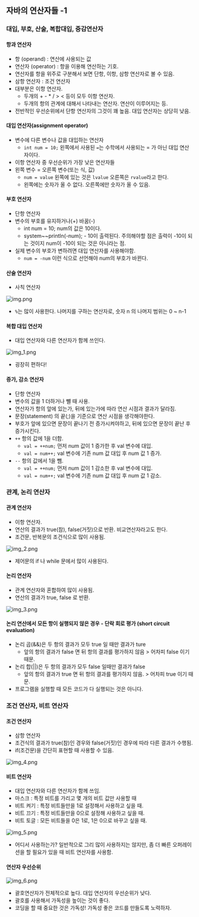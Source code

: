 ## 자바의 연산자들 -1 
### 대입, 부호, 산술, 복합대입, 증감연산자
#### 항과 연산자
- 항 (operand) : 연산에 사용되는 값
- 연산자 (operator) : 항을 이용해 연산하는 기호.
- 연산자를 항을 위주로 구분해서 보면 단항, 이항, 삼항 연산자로 볼 수 있음. 
- 삼항 연산자 : 조건 연산자
- 대부분은 이항 연산자. 
  - 두개의 + - * / > < 등이 모두 이항 연산자.
  - 두개의 항의 관계에 대해서 나타내는 연산자. 연산이 이루어지는 등.
- 전반적인 우선순위에서 단항 연산자의 그것이 꽤 높음. 대입 연산자는 상당히 낮음. 

#### 대입 연산자(assignment operator)
- 변수에 다른 변수나 값을 대입하는 연산자
  - `int num = 10;` 왼쪽에서 사용된 `=`는 수학에서 사용되는 = 가 아닌 대입 연산자이다.
- 이항 연산자 중 우선순위가 가장 낮은 연산자들
- 왼쪽 변수 = 오른쪽 변수(또는 식, 값)
  - `num = value` 왼쪽에 있는 것은 `lvalue` 오른쪽은 `rvalue`라고 한다.
  - 왼쪽에는 숫자가 올 수 없다. 오른쪽에만 숫자가 올 수 있음. 

#### 부호 연산자
- 단항 연산자
- 변수의 부호를 유지하거나(+) 바꿈(-)
  - int num = 10;           num의 값은 10이다. 
  - system~~println(-num);  - 10이 출력된다. 주의해야할 점은 출력이 -10이 되는 것이지 num이 -10이 되는 것은 아니라는 점. 
- 실제 변수의 부호가 변하려면 대입 연산자를 사용해야함. 
  - `num = -num` 이런 식으로 선언해야 num의 부호가 바뀐다.

#### 산술 연산자
- 사칙 연산자

![img.png](img.png)
- `%`는 많이 사용한다. 나머지를 구하는 연산자로, 숫자 n 의 나머지 범위는 0 ~ n-1

#### 복합 대입 연산자
- 대입 연산자와 다른 연산자가 함께 쓰인다.

![img_1.png](img_1.png)
- 굉장히 편하다! 

#### 증가, 감소 연산자
- 단항 연산자
- 변수의 값을 1 더하거나 뺄 때 사용.
- 연산자가 항의 앞에 있는가, 뒤에 있는가에 따라 연산 시점과 결과가 달라짐.
- 문장(statement) 의 끝(;)을 기준으로 연산 시점을 생각해야한다.
- 부호가 앞에 있으면 문장이 끝나기 전 증가시켜야하고, 뒤에 있으면 문장이 끝난 후 증가시킨다.
- `++` 항의 값에 1을 더함.
  - `val = ++num;` 먼저 num 값이 1 증가한 후 val 변수에 대입.
  - `val = num++;` val 변수에 기존 num 값 대입 후 num 값 1 증가.
- `--` 항의 값에서 1을 뺌.
  - `val = ++num;` 먼저 num 값이 1 감소한 후 val 변수에 대입.
  - `val = num++;` val 변수에 기존 num 값 대입 후 num 값 1 감소.

### 관계, 논리 연산자
#### 관계 연산자
- 이항 연산자.
- 연산의 결과가 true(참), false(거짓)으로 반환. 비교연산자라고도 한다.
- 조건문, 반복문의 조건식으로 많이 사용됨. 

![img_2.png](img_2.png)
- 제어문의 if 나 while 문에서 많이 사용된다. 

#### 논리 연산자
- 관계 연산자와 혼합하여 많이 사용됨.
- 연산의 결과가 true, false 로 반환.

![img_3.png](img_3.png)

#### 논리 연산에서 모든 항이 실행되지 않은 경우 - 단락 회로 평가 (short circuit evaluation)
- 논리 곱(&&)은 두 항의 결과가 모두 true 일 때만 결과가 ture
  - 앞의 항의 결과가 false 면 뒤 항의 결과를 평가하지 않음 > 어차피 false 이기 때문.
- 논리 합(||)은 두 항의 결과가 모두 false 일때만 결과가 false
  - 앞의 항의 결과가 true 면 뒤 항의 결과를 평가하지 않음. > 어차피 true 이기 때문. 
- 프로그램을 실행할 때 모든 코드가 다 실행되는 것은 아니다. 

### 조건 연산자, 비트 연산자
#### 조건 연산자
- 삼항 연산자
- 조건식의 결과가 true(참)인 경우와 false(거짓)인 경우에 따라 다른 결과가 수행됨.
- if(조건문)을 간단히 표현할 때 사용할 수 있음.

![img_4.png](img_4.png)

#### 비트 연산자
- 대입 연산자와 다른 연산자가 함께 쓰임. 
- 마스크 : 특정 비트를 가리고 몇 개의 비트 값만 사용할 때
- 비트 켜기 : 특정 비트들만을 1로 설정해서 사용하고 싶을 때. 
- 비트 끄기 : 특정 비트들만을 0으로 설정해 사용하고 싶을 때. 
- 비트 토글 : 모든 비트들을 0은 1로, 1은 0으로 바꾸고 싶을 때. 

![img_5.png](img_5.png)
- 어디서 사용하는가? 일반적으로 그리 많이 사용하지는 않지만, 좀 더 빠른 오퍼레이션을 할 필요가 있을 때 비트 연산자를 사용함. 

#### 연산자 우선순위
![img_6.png](img_6.png)
- 괄호연산자가 전체적으로 높다. 대입 연산자의 우선순위가 낮다. 
- 괄호를 사용해서 가독성을 높이는 것이 좋다. 
- 코딩을 할 때 중요한 것은 가독성! 가독성 좋은 코드를 만들도록 노력하자.

